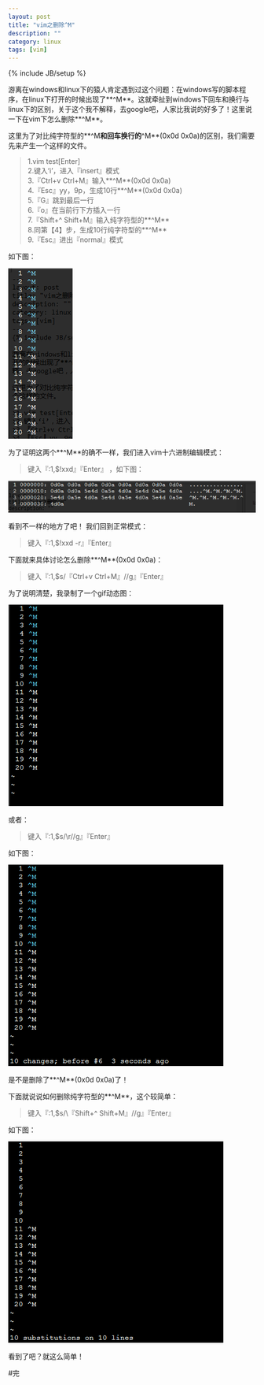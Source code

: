```yaml
---
layout: post
title: "vim之删除^M"
description: ""
category: linux
tags: [vim]
---
```

{% include JB/setup %}  

游离在windows和linux下的猿人肯定遇到过这个问题：在windows写的脚本程序，在linux下打开的时候出现了**^M**。这就牵扯到windows下回车和换行与linux下的区别，关于这个我不解释，去google吧，人家比我说的好多了！这里说一下在vim下怎么删除**^M**。  

这里为了对比纯字符型的**^M**和回车换行的**^M**(0x0d 0x0a)的区别，我们需要先来产生一个这样的文件。

>1.vim test[Enter]  
>2.键入‘i’，进入『insert』模式  
>3.『Ctrl+v Ctrl+M』输入**^M**(0x0d 0x0a)  
>4.『Esc』yy，9p，生成10行**^M**(0x0d 0x0a)  
>5.『G』跳到最后一行  
>6.『o』在当前行下方插入一行  
>7.『Shift+^ Shift+M』输入纯字符型的**^M**  
>8.同第【4】步，生成10行纯字符型的**^M**  
>9.『Esc』进出『normal』模式  

如下图：  

![vim-ctrl0](/images/vim-ctrl0.png)  

为了证明这两个**^M**的确不一样，我们进入vim十六进制编辑模式：  

>键入『:1,$!xxd』『Enter』  ，如下图：  

![vim-ctrl1](/images/vim-ctrl1.png) 

看到不一样的地方了吧！  我们回到正常模式：  

>键入『:1,$!xxd -r』『Enter』

下面就来具体讨论怎么删除**^M**(0x0d 0x0a)：  

>键入『:1,$s/『Ctrl+v Ctrl+M』//g』『Enter』  

为了说明清楚，我录制了一个gif动态图：  

![vim-ctrl-m0](https://github.com/zhuqingcode/zhuqingcode.github.com/blob/master/images/vim-ctrl-m0.gif?raw=true)  

或者：  

>键入『:1,$s/\r//g』『Enter』   

如下图：  

![vim-ctrl-m1](https://github.com/zhuqingcode/zhuqingcode.github.com/blob/master/images/vim-ctrl-m1.gif?raw=true)   

是不是删除了**^M**(0x0d 0x0a)了！  

下面就说说如何删除纯字符型的**^M**，这个较简单：  

>键入『:1,$s/\『Shift+^ Shift+M』//g』『Enter』   

如下图：  

![vim-ctrl-m2](https://github.com/zhuqingcode/zhuqingcode.github.com/blob/master/images/vim-ctrl-m2.gif?raw=true)  

看到了吧？就这么简单！  

#完 




